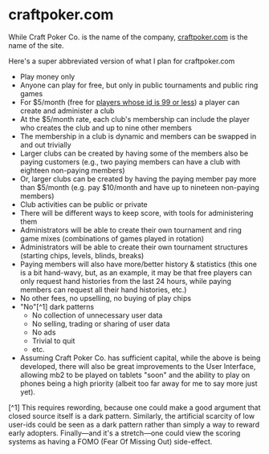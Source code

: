 # craftpoker.com

While Craft Poker Co. is the name of the company,
[craftpoker.com](https://craftpoker.com) is the name of the site.

Here's a super abbreviated version of what I plan for craftpoker.com
* Play money only
* Anyone can play for free, but only in public tournaments and public ring games
* For $5/month (free for [players whose id is 99 or less](https://github.com/ctm/mb2-doc/issues/579#issuecomment-1552163018)) a player can create and administer a club
* At the $5/month rate, each club's membership can include the player who creates the club and up to nine other members
* The membership in a club is dynamic and members can be swapped in and out trivially
* Larger clubs can be created by having some of the members also be paying customers (e.g., two paying members can have a club with eighteen non-paying members)
* Or, larger clubs can be created by having the paying member pay more than $5/month (e.g. pay $10/month and have up to nineteen non-paying members)
* Club activities can be public or private
* There will be different ways to keep score, with tools for administering them
* Administrators will be able to create their own tournament and ring game mixes (combinations of games played in rotation)
* Administrators will be able to create their own tournament structures (starting chips, levels, blinds, breaks)
* Paying members will also have more/better history & statistics (this one is a bit hand-wavy, but, as an example, it may be that free players can only request hand histories from the last 24 hours, while paying members can request all their hand histories, etc.)
* No other fees, no upselling, no buying of play chips
* "No"[^1] dark patterns
  * No collection of unnecessary user data
  * No selling, trading or sharing of user data
  * No ads
  * Trivial to quit
  * etc.
* Assuming Craft Poker Co. has sufficient capital, while the above is being developed, there will also be great improvements to the User Interface, allowing mb2 to be played on tablets "soon" and the ability to play on phones being a high priority (albeit too far away for me to say more just yet).

[^1] This requires rewording, because one could make a good argument
that closed source itself is a dark pattern. Similarly, the artificial
scarcity of low user-ids could be seen as a dark pattern rather than
simply a way to reward early adopters. Finally&mdash;and it's a
stretch&mdash;one could view the scoring systems as having a FOMO
(Fear Of Missing Out) side-effect.
